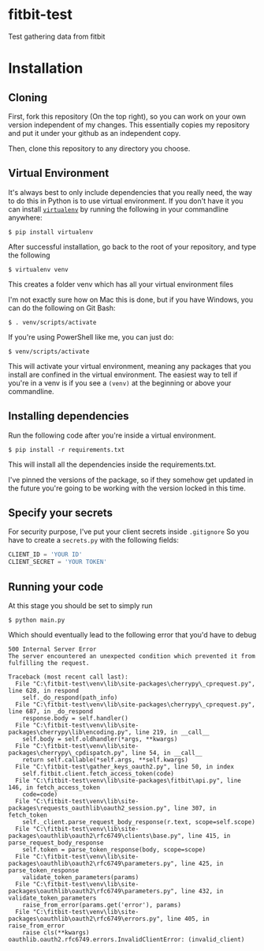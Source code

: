 # fitbit-test
Test gathering data from fitbit

# Installation

## Cloning
First, fork this repository (On the top right), so you can work on your own version independent of my changes. This essentially copies my repository and put it under your github as an independent copy.

Then, clone this repository to any directory you choose.

## Virtual Environment
It's always best to only include dependencies that you really need, the way to do this in Python is to use virtual environment. If you don't have it you can install [```virtualenv```](https://pypi.org/project/virtualenv/) by running the following in your commandline anywhere:
```
$ pip install virtualenv
```
After successful installation, go back to the root of your repository, and type the following
```
$ virtualenv venv
```
This creates a folder venv which has all your virtual environment files

I'm not exactly sure how on Mac this is done, but if you have Windows, you can do the following on Git Bash:
```
$ . venv/scripts/activate
```

If you're using PowerShell like me, you can just do:
```
$ venv/scripts/activate
```

This will activate your virtual environment, meaning any packages that you install are confined in the virtual environment.
The easiest way to tell if you're in a venv is if you see a ```(venv)``` at the beginning or above your commandline.

## Installing dependencies
Run the following code after you're inside a virtual environment.
```
$ pip install -r requirements.txt
```
This will install all the dependencies inside the requirements.txt.

I've pinned the versions of the package, so if they somehow get updated in the future you're going to be working with the version locked in this time.

## Specify your secrets
For security purpose, I've put your client secrets inside ```.gitignore```
So you have to create a ```secrets.py``` with the following fields:
```Python
CLIENT_ID = 'YOUR ID'
CLIENT_SECRET = 'YOUR TOKEN'
```

## Running your code
At this stage you should be set to simply run
```
$ python main.py
```
Which should eventually lead to the following error that you'd have to debug
```
500 Internal Server Error
The server encountered an unexpected condition which prevented it from fulfilling the request.

Traceback (most recent call last):
  File "C:\fitbit-test\venv\lib\site-packages\cherrypy\_cprequest.py", line 628, in respond
    self._do_respond(path_info)
  File "C:\fitbit-test\venv\lib\site-packages\cherrypy\_cprequest.py", line 687, in _do_respond
    response.body = self.handler()
  File "C:\fitbit-test\venv\lib\site-packages\cherrypy\lib\encoding.py", line 219, in __call__
    self.body = self.oldhandler(*args, **kwargs)
  File "C:\fitbit-test\venv\lib\site-packages\cherrypy\_cpdispatch.py", line 54, in __call__
    return self.callable(*self.args, **self.kwargs)
  File "C:\fitbit-test\gather_keys_oauth2.py", line 50, in index
    self.fitbit.client.fetch_access_token(code)
  File "C:\fitbit-test\venv\lib\site-packages\fitbit\api.py", line 146, in fetch_access_token
    code=code)
  File "C:\fitbit-test\venv\lib\site-packages\requests_oauthlib\oauth2_session.py", line 307, in fetch_token
    self._client.parse_request_body_response(r.text, scope=self.scope)
  File "C:\fitbit-test\venv\lib\site-packages\oauthlib\oauth2\rfc6749\clients\base.py", line 415, in parse_request_body_response
    self.token = parse_token_response(body, scope=scope)
  File "C:\fitbit-test\venv\lib\site-packages\oauthlib\oauth2\rfc6749\parameters.py", line 425, in parse_token_response
    validate_token_parameters(params)
  File "C:\fitbit-test\venv\lib\site-packages\oauthlib\oauth2\rfc6749\parameters.py", line 432, in validate_token_parameters
    raise_from_error(params.get('error'), params)
  File "C:\fitbit-test\venv\lib\site-packages\oauthlib\oauth2\rfc6749\errors.py", line 405, in raise_from_error
    raise cls(**kwargs)
oauthlib.oauth2.rfc6749.errors.InvalidClientError: (invalid_client)
```
